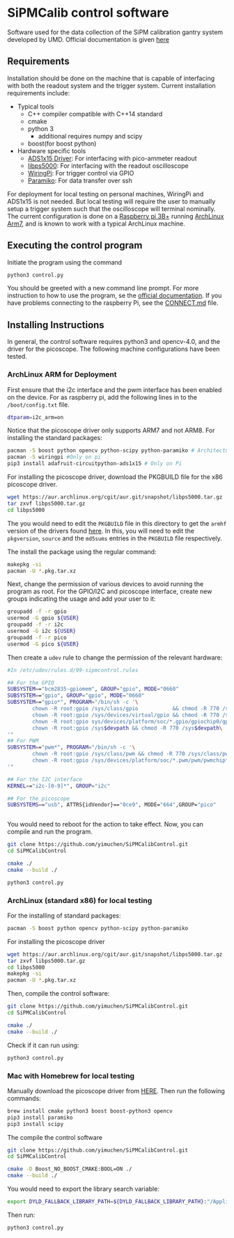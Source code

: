 # SiPMCalib control software

Software used for the data collection of the SiPM calibration gantry system
developed by UMD. Official documentation is given [here][SiPMCalibTwiki]

## Requirements

Installation should be done on the machine that is capable of interfacing with
both the readout system and the trigger system. Current installation requirements
include:

- Typical tools
  - C++ compiler compatible with C++14 standard
  - cmake
  - python 3
    - additional requires numpy and scipy
  - boost(for boost python)
- Hardware specific tools
  - [ADS1x15 Driver][ADS1x15]: For interfacing with pico-ammeter readout
  - [libps5000][Picoscope]: For interfacing with the readout oscilloscope
  - [WiringPi][WiringPi]: For trigger control via GPIO
  - [Paramiko][Paramiko]: For data transfer over ssh

For deployment for local testing on personal machines, WiringPi and ADS1x15 is
not needed. But local testing will require the user to manually setup a trigger
system such that the oscilloscope will terminal nominally. The current
configuration is done on a [Raspberry pi 3B+][raspi] running [ArchLinux
Arm7][archarm], and is known to work with a typical ArchLinux machine.

## Executing the control program

Initiate the program using the command

```bash
python3 control.py
```

You should be greeted with a new command line prompt. For more instruction to how
to use the program, se the [official documentation][SiPMCalibTwiki]. If you have
problems connecting to the raspberry Pi, see the [CONNECT.md](CONNECT.md) file.

## Installing Instructions

In general, the control software requires python3 and opencv-4.0, and the driver
for the picoscope. The following machine configurations have been tested.

### ArchLinux ARM for Deployment

First ensure that the i2c interface and the pwm interface has been enabled on the
device. For as raspberry pi, add the following lines in to the `/boot/config.txt`
file.

```bash
dtparam=i2c_arm=on


```

Notice that the picoscope driver only supports ARM7 and not ARM8. For installing
the standard packages:


```bash
pacman -S boost python opencv python-scipy python-paramiko # Architecture independent
pacman -S wiringpi #Only on pi
pip3 install adafruit-circuitpython-ads1x15 # Only on Pi
```


For installing the picoscope driver, download the PKGBUILD file for the x86
picoscope driver.

```bash
wget https://aur.archlinux.org/cgit/aur.git/snapshot/libps5000.tar.gz
tar zxvf libps5000.tar.gz
cd libps5000
```

The you would need to edit the `PKGBUILD` file in this directory to get the
`armhf` version of the drivers found [here][picoscope_download]. In this, you
will need to edit the `pkgversion`, `source` and the `md5sums` entries in the
`PKGBUILD` file respectively.

The install the package using the regular command:

```bash
makepkg -si
pacman -U *.pkg.tar.xz
```

Next, change the permission of various devices to avoid running the program as
root. For the GPIO/I2C and picoscope interface, create new groups indicating the
usage and add your user to it:

```bash
groupadd -f -r gpio
usermod -G gpio ${USER}
groupadd -f -r i2c
usermod -G i2c ${USER}
groupadd -f -r pico
usermod -G pico ${USER}
```

Then create a `udev` rule to change the permission of the relevant hardware:

```bash
#In /etc/udev/rules.d/99-sipmcontrol.rules

## For the GPIO
SUBSYSTEM=="bcm2835-gpiomem", GROUP="gpio", MODE="0660"
SUBSYSTEM=="gpio", GROUP="gpio", MODE="0660"
SUBSYSTEM=="gpio*", PROGRAM="/bin/sh -c '\
        chown -R root:gpio /sys/class/gpio           && chmod -R 770 /sys/class/gpio;\
        chown -R root:gpio /sys/devices/virtual/gpio && chmod -R 770 /sys/devices/virtual/gpio;\
        chown -R root:gpio sys/devices/platform/soc/*.gpio/gpiochip0/gpio && chmod -R 770 /sys/devices/platform/soc/*.gpio/gpiochip0/gpio;\
        chown -R root:gpio /sys$devpath && chmod -R 770 /sys$devpath\
'"
## For PWM
SUBSYSTEM=="pwm*", PROGRAM="/bin/sh -c '\
        chown -R root:gpio /sys/class/pwm && chmod -R 770 /sys/class/pwm;\
        chown -R root:gpio /sys/devices/platform/soc/*.pwm/pwm/pwmchip* && chmod -R 770 /sys/devices/platform/soc/*.pwm/pwm/pwmchip*\
'"

## For the I2C interface
KERNEL=="i2c-[0-9]*", GROUP="i2c"

## For the picoscope
SUBSYSTEMS=="usb", ATTRS{idVendor}=="0ce9", MODE="664",GROUP="pico"



```

You would need to reboot for the action to take effect. Now, you can compile and
run the program.

```bash
git clone https://github.com/yimuchen/SiPMCalibControl.git
cd SiPMCalibControl

cmake ./
cmake --build ./

python3 control.py
```

### ArchLinux (standard x86) for local testing

For the installing of standard packages:

```bash
pacman -S boost python opencv python-scipy python-paramiko
```

For installing the picoscope driver

```bash
wget https://aur.archlinux.org/cgit/aur.git/snapshot/libps5000.tar.gz
tar zxvf libps5000.tar.gz
cd libps5000
makepkg -si
pacman -U *.pkg.tar.xz
```

Then, compile the control software:

```bash
git clone https://github.com/yimuchen/SiPMCalibControl.git
cd SiPMCalibControl

cmake ./
cmake --build ./
```

Check if it can run using:

```bash
python3 control.py
```

### Mac with Homebrew for local testing

Manually download the picoscope driver from [HERE][Picoscope_MAC]. Then run the
following commands:

```bash
brew install cmake python3 boost boost-python3 opencv
pip3 install paramiko
pip3 install scipy
```

The compile the control software

```bash
git clone https://github.com/yimuchen/SiPMCalibControl.git
cd SiPMCalibControl

cmake -D Boost_NO_BOOST_CMAKE:BOOL=ON ./
cmake --build ./
```

You would need to export the library search variable:

```bash
export DYLD_FALLBACK_LIBRARY_PATH=${DYLD_FALLBACK_LIBRARY_PATH}:"/Applications/PicoScope 6.app/Contents/Resources/lib"
```

Then run:

```bash
python3 control.py
```

[SiPMCalibTwiki]: https://twiki.cern.ch/twiki/bin/viewauth/CMS/UMDHGCalSiPMCalib
[WiringPi]: http://wiringpi.com/
[Picoscope]: https://www.picotech.com/downloads/linux
[Picoscope_MAC]: https://www.picotech.com/downloads
[picoscope_download]: https://labs.picotech.com/debian/pool/main/libp/libps5000/
[ADS1x15]: https://github.com/adafruit/Adafruit_CircuitPython_ADS1x15
[raspi]: https://www.raspberrypi.org/products/raspberry-pi-3-model-b-plus/
[archarm]: https://archlinuxarm.org/about/downloads
[Paramiko]: http://www.paramiko.org/
[AUR]: https://aur.archlinux.org/
[yay]: https://aur.archlinux.org/packages/yay/
